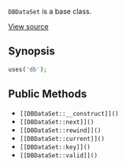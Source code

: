 `DBDataSet` is a base class.

[View source](http://github.com/nexgenta/eregansu/blob/master/lib/db.php)

## Synopsis

```php
uses('db');
```

## Public Methods

* `[[DBDataSet::__construct]]()`
* `[[DBDataSet::next]]()`
* `[[DBDataSet::rewind]]()`
* `[[DBDataSet::current]]()`
* `[[DBDataSet::key]]()`
* `[[DBDataSet::valid]]()`

